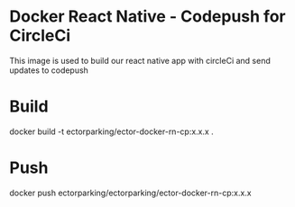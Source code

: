 # Docker React Native - Codepush for CircleCi

This image is used to build our react native app with circleCi and send updates to codepush

# Build

docker build -t ectorparking/ector-docker-rn-cp:x.x.x .

# Push

docker push ectorparking/ectorparking/ector-docker-rn-cp:x.x.x
